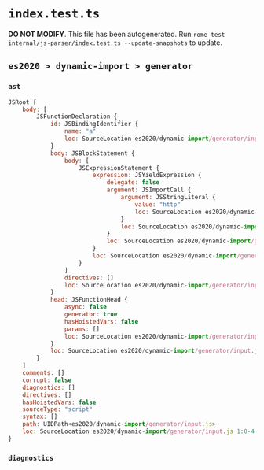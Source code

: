 # `index.test.ts`

**DO NOT MODIFY**. This file has been autogenerated. Run `rome test internal/js-parser/index.test.ts --update-snapshots` to update.

## `es2020 > dynamic-import > generator`

### `ast`

```javascript
JSRoot {
	body: [
		JSFunctionDeclaration {
			id: JSBindingIdentifier {
				name: "a"
				loc: SourceLocation es2020/dynamic-import/generator/input.js 1:10-1:11 (a)
			}
			body: JSBlockStatement {
				body: [
					JSExpressionStatement {
						expression: JSYieldExpression {
							delegate: false
							argument: JSImportCall {
								argument: JSStringLiteral {
									value: "http"
									loc: SourceLocation es2020/dynamic-import/generator/input.js 2:15-2:21
								}
								loc: SourceLocation es2020/dynamic-import/generator/input.js 2:14-2:22
							}
							loc: SourceLocation es2020/dynamic-import/generator/input.js 2:2-2:22
						}
						loc: SourceLocation es2020/dynamic-import/generator/input.js 2:2-2:23
					}
				]
				directives: []
				loc: SourceLocation es2020/dynamic-import/generator/input.js 1:14-3:1
			}
			head: JSFunctionHead {
				async: false
				generator: true
				hasHoistedVars: false
				params: []
				loc: SourceLocation es2020/dynamic-import/generator/input.js 1:11-1:13
			}
			loc: SourceLocation es2020/dynamic-import/generator/input.js 1:0-3:1
		}
	]
	comments: []
	corrupt: false
	diagnostics: []
	directives: []
	hasHoistedVars: false
	sourceType: "script"
	syntax: []
	path: UIDPath<es2020/dynamic-import/generator/input.js>
	loc: SourceLocation es2020/dynamic-import/generator/input.js 1:0-4:0
}
```

### `diagnostics`

```

```
